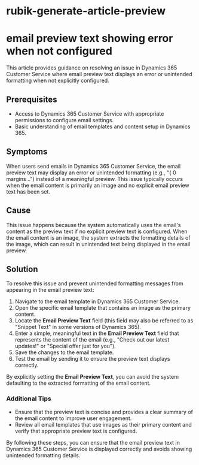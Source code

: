 # rubik-generate-article-preview

# email preview text showing error when not configured

This article provides guidance on resolving an issue in Dynamics 365 Customer Service where email preview text displays an error or unintended formatting when not explicitly configured.

## Prerequisites

- Access to Dynamics 365 Customer Service with appropriate permissions to configure email settings.
- Basic understanding of email templates and content setup in Dynamics 365.

## Symptoms

When users send emails in Dynamics 365 Customer Service, the email preview text may display an error or unintended formatting (e.g., "{ 0 margins ..") instead of a meaningful preview. This issue typically occurs when the email content is primarily an image and no explicit email preview text has been set.

## Cause

This issue happens because the system automatically uses the email's content as the preview text if no explicit preview text is configured. When the email content is an image, the system extracts the formatting details of the image, which can result in unintended text being displayed in the email preview.

## Solution

To resolve this issue and prevent unintended formatting messages from appearing in the email preview text:

1. Navigate to the email template in Dynamics 365 Customer Service.
2. Open the specific email template that contains an image as the primary content.
3. Locate the **Email Preview Text** field (this field may also be referred to as "Snippet Text" in some versions of Dynamics 365).
4. Enter a simple, meaningful text in the **Email Preview Text** field that represents the content of the email (e.g., "Check out our latest updates!" or "Special offer just for you").
5. Save the changes to the email template.
6. Test the email by sending it to ensure the preview text displays correctly.

By explicitly setting the **Email Preview Text**, you can avoid the system defaulting to the extracted formatting of the email content.

### Additional Tips

- Ensure that the preview text is concise and provides a clear summary of the email content to improve user engagement.
- Review all email templates that use images as their primary content and verify that appropriate preview text is configured.

By following these steps, you can ensure that the email preview text in Dynamics 365 Customer Service is displayed correctly and avoids showing unintended formatting details.